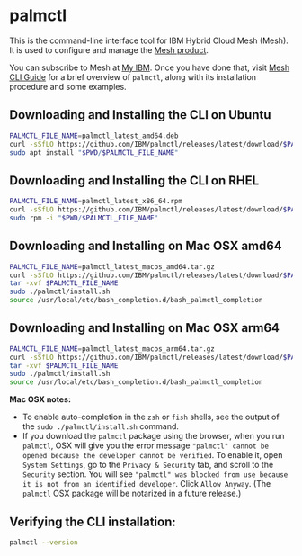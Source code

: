 # palmctl

This is the command-line interface tool for IBM Hybrid Cloud Mesh (Mesh). It is used to configure and manage the [Mesh product](https://www.ibm.com/products/hybrid-cloud-mesh).

You can subscribe to Mesh at [My IBM](https://myibm.ibm.com/). Once you have done that, visit [Mesh CLI Guide](https://www.ibm.com/docs/en/hybrid-cloud-mesh?topic=cli-guide) for a brief overview of `palmctl`, along with its installation procedure and some examples.

## Downloading and Installing the CLI on Ubuntu

```bash
PALMCTL_FILE_NAME=palmctl_latest_amd64.deb
curl -sSfLO https://github.com/IBM/palmctl/releases/latest/download/$PALMCTL_FILE_NAME
sudo apt install "$PWD/$PALMCTL_FILE_NAME"
```

## Downloading and Installing the CLI on RHEL

```bash
PALMCTL_FILE_NAME=palmctl_latest_x86_64.rpm
curl -sSfLO https://github.com/IBM/palmctl/releases/latest/download/$PALMCTL_FILE_NAME
sudo rpm -i "$PWD/$PALMCTL_FILE_NAME"
```

## Downloading and Installing on Mac OSX amd64

```bash
PALMCTL_FILE_NAME=palmctl_latest_macos_amd64.tar.gz
curl -sSfLO https://github.com/IBM/palmctl/releases/latest/download/$PALMCTL_FILE_NAME
tar -xvf $PALMCTL_FILE_NAME
sudo ./palmctl/install.sh
source /usr/local/etc/bash_completion.d/bash_palmctl_completion
```

## Downloading and Installing on Mac OSX arm64

```bash
PALMCTL_FILE_NAME=palmctl_latest_macos_arm64.tar.gz
curl -sSfLO https://github.com/IBM/palmctl/releases/latest/download/$PALMCTL_FILE_NAME
tar -xvf $PALMCTL_FILE_NAME
sudo ./palmctl/install.sh
source /usr/local/etc/bash_completion.d/bash_palmctl_completion
```

**Mac OSX notes:**

- To enable auto-completion in the `zsh` or `fish` shells, see the output of the `sudo ./palmctl/install.sh` command.
- If you download the `palmctl` package using the browser, when you run `palmctl`, OSX will give you the error message `"palmctl" cannot be opened because the developer cannot be verified`. To enable it, open `System Settings`, go to the `Privacy & Security` tab, and scroll to the `Security` section. You will see `"palmctl" was blocked from use because it is not from an identified developer`. Click `Allow Anyway`. (The `palmctl` OSX package will be notarized in a future release.)

## Verifying the CLI installation:

```bash
palmctl --version
```
